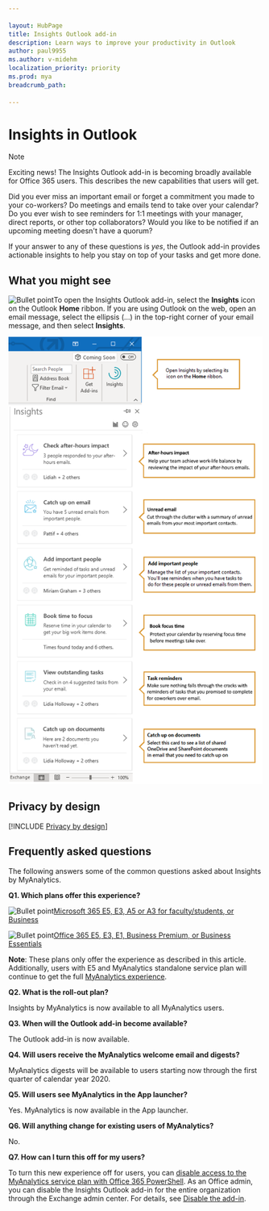 ```yaml
---

layout: HubPage
title: Insights Outlook add-in
description: Learn ways to improve your productivity in Outlook
author: paul9955
ms.author: v-midehm
localization_priority: priority 
ms.prod: mya
breadcrumb_path: 

---
```


<p>
<!-- 
1) Leave these paragraph tags intact. The H1 heading won't work without them. 
2) Note: We need to keep "layout: HubPage" in the metadata or else we get the TOC in the left pane.
3) Removed the breadcrumbs by adding breadcrumb_path: to the metadata, per DStrome.  
 -->
</p>

# Insights in Outlook

> [!Note] 
> Exciting news! The Insights Outlook add-in is becoming broadly available for Office 365 users. This describes the new capabilities that users will get.

Did you ever miss an important email or forget a commitment you made to your co-workers? Do meetings and emails tend to take over your calendar? Do you ever wish to see reminders for 1:1 meetings with your manager, direct reports, or other top collaborators? Would you like to be notified if an upcoming meeting doesn't have a quorum?

If your answer to any of these questions is _yes_, the Outlook add-in provides actionable insights to help you stay on top of your tasks and get more done.

## What you might see

![Bullet point](images/mya/overview/bullet-point-indented.png)To open the Insights Outlook add-in, select the **Insights** icon on the Outlook **Home** ribbon. If you are using  Outlook on the web, open an email message, select the ellipsis (...) in the top-right corner of your email message, and then select **Insights**.

![Insights panel](images/mya/overview/insights-cards-12.png)

## Privacy by design

[!INCLUDE [Privacy by design](myanalytics/includes/privacy-by-design.md)]  

## Frequently asked questions

The following answers some of the common questions asked about Insights by MyAnalytics.

**Q1. Which plans offer this experience?**

![Bullet point](images/mya/overview/bullet-point-indented.png)[Microsoft 365 E5, E3, A5 or A3 for faculty/students, or Business](https://www.microsoft.com/microsoft-365)<p>
![Bullet point](images/mya/overview/bullet-point-indented.png)[Office 365 E5, E3, E1, Business Premium, or Business Essentials](https://products.office.com/business/office)<p>

**Note**: These plans only offer the experience as described in this article. Additionally, users with E5 and MyAnalytics standalone service plan will continue to get the full [MyAnalytics experience](https://docs.microsoft.com/workplace-analytics/myanalytics/index).

**Q2. What is the roll-out plan?**

Insights by MyAnalytics is now available to all MyAnalytics users.

**Q3. When will the Outlook add-in become available?**

The Outlook add-in is now available.

**Q4. Will users receive the MyAnalytics welcome email and digests?**

MyAnalytics digests will be available to users starting now through the first quarter of calendar year 2020.

**Q5. Will users see MyAnalytics in the App launcher?**

Yes. MyAnalytics is now available in the App launcher.

**Q6. Will anything change for existing users of MyAnalytics?**

No.

**Q7. How can I turn this off for my users?**

To turn this new experience off for users, you can [disable access to the MyAnalytics service plan with Office 365 PowerShell](https://docs.microsoft.com/office365/enterprise/powershell/disable-access-to-services-with-office-365-powershell). As an Office admin, you can disable the Insights Outlook add-in for the entire organization through the Exchange admin center. For details, see [Disable the add-in](myanalytics/setup/mya-disable-insights.md).
